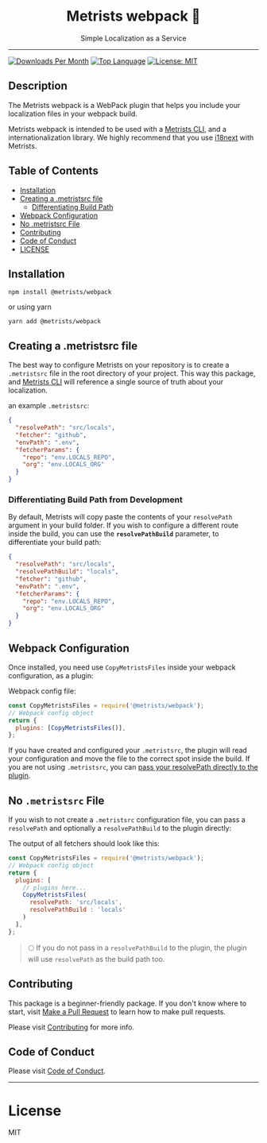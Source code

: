 <div align="center">
<p align="center">
  <!-- <a href="http://nestjs.com/" target="blank"><img src="https://metrists.com/public/logo.svg" width="120" alt="Nest Logo" /></a> -->
   <!-- <a href="http://nestjs.com/" target="blank"><img src="https://camo.githubusercontent.com/b0573f87b0786eda63c76f2a9a1358e7a653783c25c03c6c908a00b70c713d78/68747470733a2f2f7765627061636b2e6a732e6f72672f6173736574732f69636f6e2d7371756172652d6269672e737667" width="120" alt="Nest Logo" /></a> -->
</p>

<h1>Metrists webpack 🦿</h1>

<p> Simple Localization as a Service </p>

</div>

---

[![Downloads Per Month](https://img.shields.io/npm/dm/@metrists/webpack)](https://www.npmjs.com/package/@metrists/webpack) [![Top Language](https://img.shields.io/github/languages/top/metrists/metrists-webpack)](https://github.com/metrists/metrists-webpack/) [![License: MIT](https://img.shields.io/badge/License-MIT-blue.svg)](https://opensource.org/licenses/MIT)
[![<metrists>](https://circleci.com/gh/metrists/metrists-webpack.svg?style=shield)](https://app.circleci.com/pipelines/github/metrists/metrists-webpack)

## Description

The Metrists webpack is a WebPack plugin that helps you include your localization files in your webpack build.

Metrists webpack is intended to be used with a [Metrists CLI](https://github.com/metrists/metrists-cli), and a internationalization library. We highly recommend that you use [i18next](https://www.i18next.com/) with Metrists.

## Table of Contents

- [Installation](#installation)
- [Creating a .metristsrc file](#creating-a-metristsrc-file)
  - [Differentiating Build Path](#differentiating-build-path-from-development)
- [Webpack Configuration](#webpack-configuration)
- [ No .metristsrc File](#no-metristsrc-file)
- [Contributing](#contributing)
- [Code of Conduct](#code-of-conduct)
- [LICENSE](#license)

## Installation

```
npm install @metrists/webpack
```

or using yarn

```
yarn add @metrists/webpack
```

## Creating a .metristsrc file

The best way to configure Metrists on your repository is to create a `.metristsrc` file in the root directory of your project. This way this package, and [Metrists CLI](https://github.com/metrists/metrists-cli) will reference a single source of truth about your localization.

an example `.metristsrc`:

```json
{
  "resolvePath": "src/locals",
  "fetcher": "github",
  "envPath": ".env",
  "fetcherParams": {
    "repo": "env.LOCALS_REPO",
    "org": "env.LOCALS_ORG"
  }
}
```

### Differentiating Build Path from Development

By default, Metrists will copy paste the contents of your `resolvePath` argument in your build folder. If you wish to configure a different route inside the build, you can use the **`resolvePathBuild`** parameter, to differentiate your build path:

```json
{
  "resolvePath": "src/locals",
  "resolvePathBuild": "locals",
  "fetcher": "github",
  "envPath": ".env",
  "fetcherParams": {
    "repo": "env.LOCALS_REPO",
    "org": "env.LOCALS_ORG"
  }
}
```

## Webpack Configuration

Once installed, you need use `CopyMetristsFiles` inside your webpack configuration, as a plugin:

Webpack config file:

```js
const CopyMetristsFiles = require('@metrists/webpack');
// Webpack config object
return {
  plugins: [CopyMetristsFiles()],
};
```

If you have created and configured your `.metristsrc`, the plugin will read your configuration and move the file to the correct spot inside the build. If you are not using `.metristsrc`, you can [pass your resolvePath directly to the plugin](#no-metristsrc-file).

## No `.metristsrc` File

If you wish to not create a `.metristsrc` configuration file, you can pass a `resolvePath` and optionally a `resolvePathBuild` to the plugin directly:

The output of all fetchers should look like this:

```js
const CopyMetristsFiles = require('@metrists/webpack');
// Webpack config object
return {
  plugins: [
    // plugins here...
    CopyMetristsFiles(
      resolvePath: 'src/locals',
      resolvePathBuild : 'locals'
    )
  ],
};
```

> 🌕 If you do not pass in a `resolvePathBuild` to the plugin, the plugin will use `resolvePath` as the build path too.

## Contributing

This package is a beginner-friendly package. If you don't know where to start, visit [Make a Pull Request](https://makeapullrequest.com/) to learn how to make pull requests.

Please visit [Contributing](CONTRIBUTING.md) for more info.

## Code of Conduct

Please visit [Code of Conduct](CODE_OF_CONDUCT.md).

---

# License

MIT
